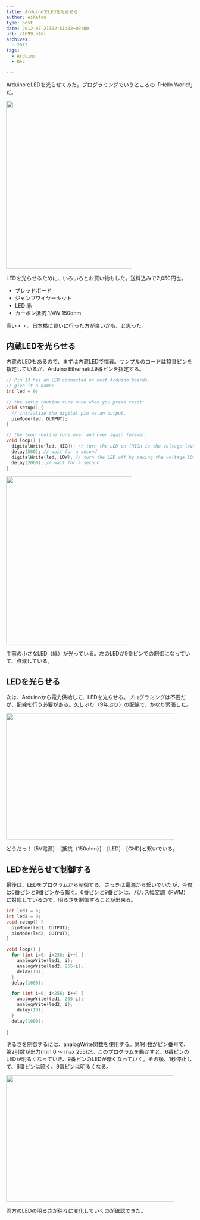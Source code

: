 ```yaml
---
title: ArduinoでLEDを光らせる
author: eiKatou
type: post
date: 2012-07-21T02:51:02+00:00
url: /1699.html
archives:
  - 2012
tags:
  - Arduino
  - Dev

---
```

ArduinoでLEDを光らせてみた。プログラミングでいうところの「Hello World!」だ。

[<img src="/uploads/2012/07/Arduino_led0.jpg" alt="" title="Arduino_led0" width="338" height="451" class="alignnone size-full wp-image-1702" srcset="/uploads/2012/07/Arduino_led0.jpg 338w, /blog/uploads/2012/07/Arduino_led0-224x300.jpg 224w" sizes="(max-width: 338px) 100vw, 338px" />][1]
  
LEDを光らせるために、いろいろとお買い物もした。送料込みで2,050円也。

  * ブレッドボード
  * ジャンプワイヤーキット
  * LED 赤
  * カーボン抵抗 1/4W 150ohm

高い・・。日本橋に買いに行った方が良いかも、と思った。 

<!--more-->

## 内蔵LEDを光らせる

内蔵のLEDもあるので、まずは内蔵LEDで挑戦。サンプルのコードは13番ピンを指定しているが、Arduino Ethernetは9番ピンを指定する。
  
```c  
// Pin 13 has an LED connected on most Arduino boards.
// give it a name:
int led = 9;

// the setup routine runs once when you press reset:
void setup() {
  // initialize the digital pin as an output.
  pinMode(led, OUTPUT);
}

// the loop routine runs over and over again forever:
void loop() {
  digitalWrite(led, HIGH); // turn the LED on (HIGH is the voltage level)
  delay(500); // wait for a second
  digitalWrite(led, LOW); // turn the LED off by making the voltage LOW
  delay(2000); // wait for a second
}
```

[<img src="/uploads/2012/07/Arduino_led1.jpg" alt="" title="Arduino_led1" width="338" height="451" class="alignnone size-full wp-image-1703" srcset="/uploads/2012/07/Arduino_led1.jpg 338w, /blog/uploads/2012/07/Arduino_led1-224x300.jpg 224w" sizes="(max-width: 338px) 100vw, 338px" />][2]
  
手前の小さなLED（緑）が光っている。左のLEDが9番ピンでの制御になっていて、点滅している。 

## LEDを光らせる

次は、Arduinoから電力供給して、LEDを光らせる。プログラミングは不要だが、配線を行う必要がある。久しぶり（9年ぶり）の配線で、かなり緊張した。
  
[<img src="/uploads/2012/07/Arduino_led2.jpg" alt="" title="Arduino_led2" width="452" height="339" class="alignnone size-full wp-image-1701" srcset="/uploads/2012/07/Arduino_led2.jpg 452w, /blog/uploads/2012/07/Arduino_led2-300x225.jpg 300w, /blog/uploads/2012/07/Arduino_led2-400x300.jpg 400w" sizes="(max-width: 452px) 100vw, 452px" />][3]
  
どうだっ！ [5V電源] &#8211; [抵抗（150ohm）] &#8211; [LED] &#8211; [GND]と繋いでいる。 

## LEDを光らせて制御する

最後は、LEDをプログラムから制御する。さっきは電源から繋いでいたが、今度は6番ピンと9番ピンから繋ぐ。6番ピンと9番ピンは、パルス幅変調（PWM）に対応しているので、明るさを制御することが出来る。

```c  
int led1 = 6;
int led2 = 9;
void setup() {
  pinMode(led1, OUTPUT);
  pinMode(led2, OUTPUT);
}

void loop() {
  for (int i=0; i<256; i++) {
    analogWrite(led1, i);
    analogWrite(led2, 255-i);
    delay(10);
  }
  delay(1000);

  for (int i=0; i<256; i++) {
    analogWrite(led1, 255-i);
    analogWrite(led2, i);
    delay(10);
  }
  delay(1000);
  
}
```
  
明るさを制御するには、analogWrite関数を使用する。第1引数がピン番号で、第2引数が出力(min 0 〜 max 255)だ。このプログラムを動かすと、6番ピンのLEDが明るくなっていき、9番ピンのLEDが暗くなっていく。その後、1秒停止して、6番ピンは暗く、9番ピンは明るくなる。

[<img src="/uploads/2012/07/Arduino_led3.jpg" alt="" title="Arduino_led3" width="452" height="339" class="alignnone size-full wp-image-1704" srcset="/uploads/2012/07/Arduino_led3.jpg 452w, /blog/uploads/2012/07/Arduino_led3-300x225.jpg 300w, /blog/uploads/2012/07/Arduino_led3-400x300.jpg 400w" sizes="(max-width: 452px) 100vw, 452px" />][4]
  
両方のLEDの明るさが徐々に変化していくのが確認できた。

 [1]: /blog/uploads/2012/07/Arduino_led0.jpg
 [2]: /blog/uploads/2012/07/Arduino_led1.jpg
 [3]: /blog/uploads/2012/07/Arduino_led2.jpg
 [4]: /blog/uploads/2012/07/Arduino_led3.jpg
